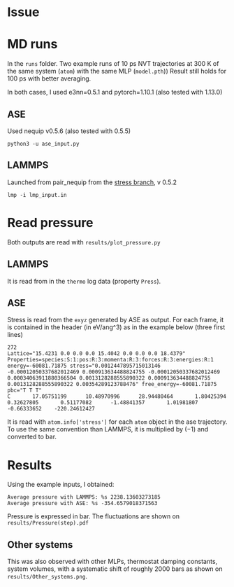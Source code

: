 # Issue

<!-- Add  Link to github issue -->

# MD runs

In the `runs` folder. 
Two example runs of 10 ps NVT trajectories at 300 K of the same system (`atom`) with the same MLP (`model.pth`))
Result still holds for 100 ps with better averaging.

In both cases, I used e3nn=0.5.1 and pytorch=1.10.1 (also tested with 1.13.0)

## ASE

Used nequip v0.5.6 (also tested with 0.5.5)

```
python3 -u ase_input.py
```

## LAMMPS

Launched from pair_nequip from the [stress branch](https://github.com/mir-group/pair_nequip/tree/stress), v 0.5.2
```
lmp -i lmp_input.in
```

# Read pressure

Both outputs are read with `results/plot_pressure.py`

## LAMMPS

It is read from in the `thermo` log data (property `Press`).

## ASE
Stress is read from the `exyz` generated by ASE as output.
For each frame, it is contained in the header (in eV/ang^3) as in the example below (three first lines)
```
272
Lattice="15.4231 0.0 0.0 0.0 15.4042 0.0 0.0 0.0 18.4379" Properties=species:S:1:pos:R:3:momenta:R:3:forces:R:3:energies:R:1 energy=-60081.71875 stress="0.0012447895715013146 -0.00012050337682012469 0.000913634488824755 -0.00012050337682012469 0.00034063911880366504 0.0013128288555890322 0.000913634488824755 0.0013128288555890322 0.00354289123788476" free_energy=-60081.71875 pbc="T T T"
C       17.05751199      10.48970996      28.94480464       1.80425394       0.32627805       0.51177082      -1.48841357       1.01981807      -0.66333652    -220.24612427
```

It is read with `atom.info['stress']` for each `atom` object in the ase trajectory.
To use the same convention than LAMMPS, it is multiplied by $(-1)$ and converted to bar.

# Results

Using the example inputs, I obtained:
```
Average pressure with LAMMPS: %s 2238.13603273185
Average pressure with ASE: %s -354.6579018371563
```

Pressure is expressed in bar.
The fluctuations are shown on `results/Pressure(step).pdf`

## Other systems

This was also observed with other MLPs, thermostat damping constants, system volumes, with a systematic shift of roughly 2000 bars as shown on
`results/Other_systems.png`.